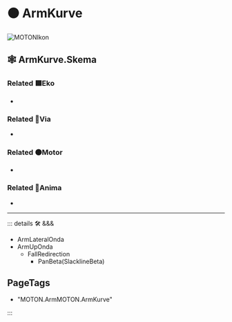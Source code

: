 # 🟠 <motor>ArmKurve</motor>

![MOTONIkon](/Ikon/MOTONs_Ikon.png)

## 🕸 ArmKurve.Skema

### Related 🟩<ekos>Eko</ekos>

-

### Related 🔻<via>Via</via>

-

### Related 🟠<motor>Motor</motor>

-

### Related 💜<anima>Anima</anima>

-

---

<!-- =================================================== -->
<!-- =================================================== -->
<!-- =================================================== -->
<!-- =================================================== -->
<!-- =================================================== -->
::: details 🛠 <dev>&&&</dev>

- ArmLateralOnda
- ArmUpOnda
    - FallRedirection
        - PanBeta(SlacklineBeta)

<h2>PageTags</h2>

- "MOTON.ArmMOTON.ArmKurve"

:::
